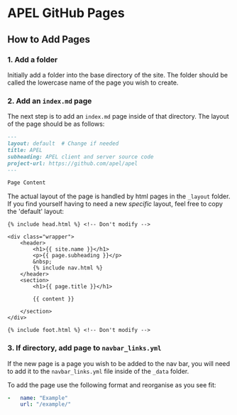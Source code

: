 # APEL GitHub Pages

## How to Add Pages

### 1. Add a folder

Initially add a folder into the base directory of the site. The folder should be called the lowercase name of the page you wish to create.

### 2. Add an `index.md` page

The next step is to add an `index.md` page inside of that directory. The layout of the page should be as follows:

```markdown
---
layout: default  # Change if needed
title: APEL 
subheading: APEL client and server source code
project-url: https://github.com/apel/apel
---

Page Content
```

The actual layout of the page is handled by html pages in the `_layout` folder. If you find yourself having to need a new _specific_ layout, feel free to copy the 'default' layout:

```htmldjanog
{% include head.html %} <!-- Don't modify -->

<div class="wrapper">
    <header>
        <h1>{{ site.name }}</h1>
        <p>{{ page.subheading }}</p>
        &nbsp;
        {% include nav.html %}
    </header>
    <section>
        <h1>{{ page.title }}</h1>

        {{ content }}

    </section>
</div>

{% include foot.html %} <!-- Don't modify -->
```

### 3. If directory, add page to `navbar_links.yml`

If the new page is a page you wish to be added to the nav bar, you will need to add it to the `navbar_links.yml` file inside of the `_data` folder.

To add the page use the following format and reorganise as you see fit:

```yml
-   name: "Example"
    url: "/example/"
```
